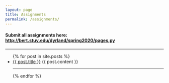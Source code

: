 ```yaml
---
layout: page
title: Assignments
permalink: /assignments/
---
```


#### Submit all assignments here: <http://bert.stuy.edu/dyrland/spring2020/pages.py>
<hr>

<ul>
  {% for post in site.posts %}
    <li>
        <a class="assignment_link" href="{{ site.url }}{{ site.baseurl }}{{ post.url }}">{{ post.title }}</a>
          {{ post.content }}
      <hr>
    </li>
  {% endfor %}
</ul>
